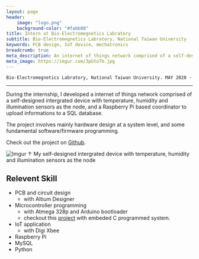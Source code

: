 ```yaml
---
layout: page
header:
    image: "logo.png"
    background-color: "#fabb00"
title: Intern at Bio-Electromegnetics Labratory
subtitle: Bio-Electromegnetics Labratory, National Taiwan University
keywords: PCB design, IoT device, mechatronics
breadcrumb: true
meta_description: An internet of things network comprised of a self-designed intergrated device with temperature, humidity and illumination sensors as the node, and a Raspberry Pi based coordinator to upload informations to a SQL database.
meta_image: https://imgur.com/3pGto7b.jpg
---
```


`Bio-Electromegnetics Labratory, National Taiwan University. MAY 2020 - `

---

During the internship, I developed a internet of things network comprised of a self-designed intergrated device with temperature, humidity and illumination sensors as the node, and a Raspberry Pi based coordinator to upload informations to a SQL database.

The project involves mainly hardware design at a system level, and some fundamental software/firmware programming.

Check out the project on [Github](https://github.com/bencer3283/IoT-Lab).

![Imgur](https://imgur.com/3pGto7b.jpg)
&uarr; My self-designed intergrated device with temperature, humidity and illumination sensors as the node

## Relevent Skill

- PCB and circuit design
    - with Altium Designer
- Microcontroller programming
    - with Atmega 328p and Arduino bootloader
    - checkout this [project](/education/p&c/#mechatronics-line-tracker-and-maze-runner) with embeded C programmed system.
- IoT application
    - with Digi Xbee
- Raspberry Pi
- MySQL
- Python